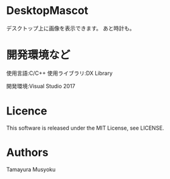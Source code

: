 # DesktopMascot
デスクトップ上に画像を表示できます。
あと時計も。

# 開発環境など
使用言語:C/C++
使用ライブラリ:DX Library

開発環境:Visual Studio 2017

# Licence
This software is released under the MIT License, see LICENSE.

# Authors
Tamayura Musyoku
